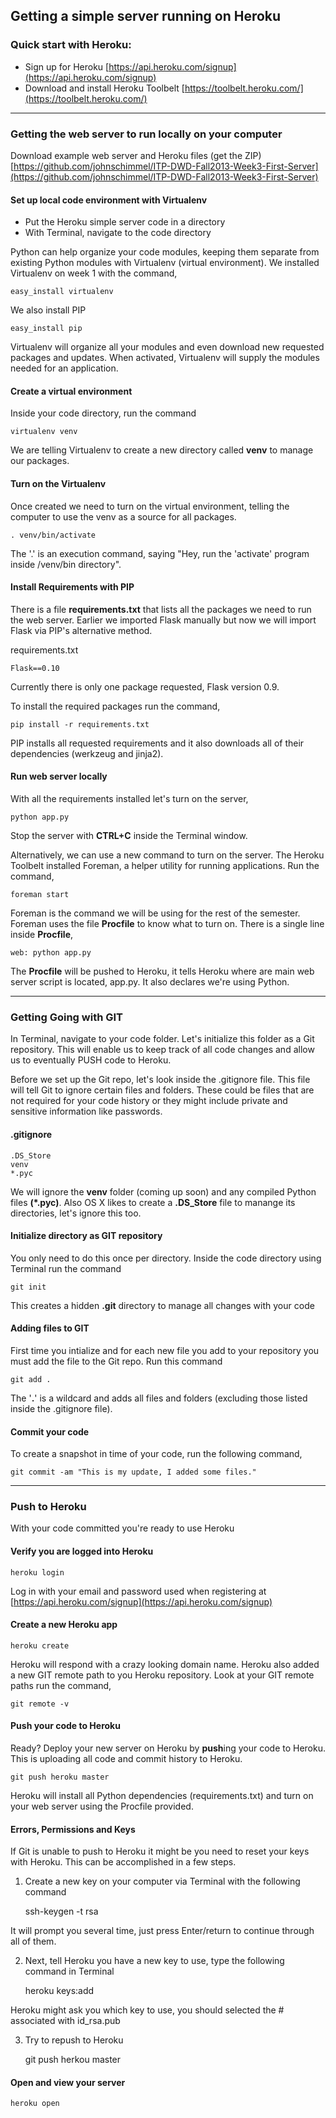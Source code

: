 ## Getting a simple server running on Heroku


### Quick start with Heroku:
* Sign up for Heroku [https://api.heroku.com/signup](https://api.heroku.com/signup)
* Download and install Heroku Toolbelt [https://toolbelt.heroku.com/](https://toolbelt.heroku.com/)

-----------

### Getting the web server to run locally on your computer
Download example web server and Heroku files (get the ZIP) [https://github.com/johnschimmel/ITP-DWD-Fall2013-Week3-First-Server](https://github.com/johnschimmel/ITP-DWD-Fall2013-Week3-First-Server)


#### Set up local code environment with Virtualenv

* Put the Heroku simple server code in a directory 
* With Terminal, navigate to the code directory

Python can help organize your code modules, keeping them separate from existing Python modules with Virtualenv (virtual environment). We installed Virtualenv on week 1 with the command,

	easy_install virtualenv

We also install PIP

	easy_install pip

Virtualenv will organize all your modules and even download new requested packages and updates. When activated, Virtualenv will supply the modules needed for an application.

#### Create a virtual environment

Inside your code directory, run the command

	virtualenv venv

We are telling Virtualenv to create a new directory called **venv** to manage our packages.


#### Turn on the Virtualenv

Once created we need to turn on the virtual environment, telling the computer to use the venv as a source for all packages.

	. venv/bin/activate

The '.' is an execution command, saying "Hey, run the 'activate' program inside /venv/bin directory".

#### Install Requirements with PIP

There is a file **requirements.txt** that lists all the packages we need to run the web server. Earlier we imported Flask manually but now we will import Flask via PIP's alternative method.

requirements.txt

	Flask==0.10

Currently there is only one package requested, Flask version 0.9.

To install the required packages run the command, 

	pip install -r requirements.txt

PIP installs all requested requirements and it also downloads all of their dependencies (werkzeug and jinja2).


#### Run web server locally

With all the requirements installed let's turn on the server,

	python app.py

Stop the server with **CTRL+C** inside the Terminal window.


Alternatively, we can use a new command to turn on the server. The Heroku Toolbelt installed Foreman, a helper utility for running applications. Run the command,

	foreman start


Foreman is the command we will be using for the rest of the semester. Foreman uses the file **Procfile** to know what to turn on. There is a single line inside **Procfile**,

	web: python app.py

The **Procfile** will be pushed to Heroku, it tells Heroku where are main web server script is located, app.py. It also declares we're using Python.



----------

### Getting Going with GIT

In Terminal, navigate to your code folder. Let's initialize this folder as a Git repository. This will enable us to keep track of all code changes and allow us to eventually PUSH code to Heroku.

Before we set up the Git repo, let's look inside the .gitignore file. This file will tell Git to ignore certain files and folders. These could be files that are not required for your code history or they might include private and sensitive information like passwords.

#### .gitignore

	.DS_Store
	venv
	*.pyc

We will ignore the **venv** folder (coming up soon) and any compiled Python files **(*.pyc)**. Also OS X likes to create a **.DS_Store** file to manange its directories, let's ignore this too.

#### Initialize directory as GIT repository

You only need to do this once per directory. Inside the code directory using Terminal run the command

	git init

This creates a hidden **.git** directory to manage all changes with your code


#### Adding files to GIT

First time you intialize and for each new file you add to your repository you must add the file to the Git repo. Run this command

	git add .

The '**.**' is a wildcard and adds all files and folders (excluding those listed inside the .gitignore file).

#### Commit your code

To create a snapshot in time of your code, run the following command,

	git commit -am "This is my update, I added some files."


----------

### Push to Heroku

With your code committed you're ready to use Heroku

#### Verify you are logged into Heroku

	heroku login

Log in with your email and password used when registering at [https://api.heroku.com/signup](https://api.heroku.com/signup)


#### Create a new Heroku app

	heroku create

Heroku will respond with a crazy looking domain name. Heroku also added a new GIT remote path to you Heroku repository. Look at your GIT remote paths run the command, 

	git remote -v

#### Push your code to Heroku

Ready? Deploy your new server on Heroku by **push**ing your code to Heroku. This is uploading all code and commit history to Heroku.

	git push heroku master

Heroku will install all Python dependencies (requirements.txt) and turn on your web server using the Procfile provided.

#### Errors, Permissions and Keys

If Git is unable to push to Heroku it might be you need to reset your keys with Heroku. This can be accomplished in a few steps.

1) Create a new key on your computer via Terminal with the following command

	ssh-keygen -t rsa
	
It will prompt you several time, just press Enter/return to continue through all of them.

2) Next, tell Heroku you have a new key to use, type the following command in Terminal

	heroku keys:add
	
Heroku might ask you which key to use, you should selected the # associated with id_rsa.pub

3) Try to repush to Heroku

	git push herkou master
	

#### Open and view your server

	heroku open
